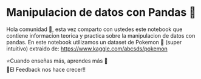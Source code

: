 # Manipulacion de datos con Pandas 🐼

Hola comunidad 🙋, esta vez comparto con ustedes este notebook que contiene informacion teorica y practica sobre la manipulacion de datos con pandas.
En este notebook utilizamos un dataset de Pokemon 🎉 (super intuitivo) extraido de: https://www.kaggle.com/abcsds/pokemon

⭐Cuando enseñas más, aprendes más 💯 <br>
💪El Feedback nos hace crecer!!
